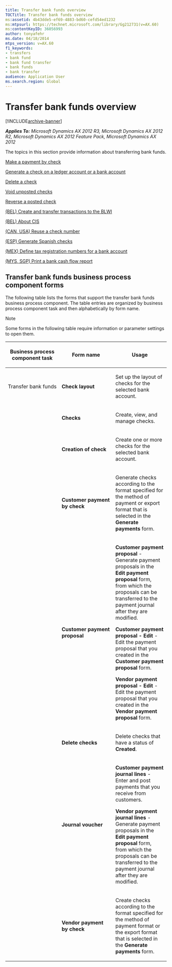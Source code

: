 ```yaml
---
title: Transfer bank funds overview
TOCTitle: Transfer bank funds overview
ms:assetid: 4b43dde5-ef69-4883-bd60-cefd54ed1232
ms:mtpsurl: https://technet.microsoft.com/library/Gg212731(v=AX.60)
ms:contentKeyID: 36056993
author: tonyafehr
ms.date: 04/18/2014
mtps_version: v=AX.60
f1_keywords:
- transfers
- bank fund
- bank fund transfer
- bank funds
- bank transfer
audience: Application User
ms.search.region: Global
---
```


# Transfer bank funds overview 


[!INCLUDE[archive-banner](includes/archive-banner.md)]


_**Applies To:** Microsoft Dynamics AX 2012 R3, Microsoft Dynamics AX 2012 R2, Microsoft Dynamics AX 2012 Feature Pack, Microsoft Dynamics AX 2012_

The topics in this section provide information about transferring bank funds.

[Make a payment by check](make-a-payment-by-check.md)

[Generate a check on a ledger account or a bank account](generate-a-check-on-a-ledger-account-or-a-bank-account.md)

[Delete a check](delete-a-check.md)

[Void unposted checks](void-unposted-checks.md)

[Reverse a posted check](reverse-a-posted-check.md)

[(BEL) Create and transfer transactions to the BLWI](bel-create-and-transfer-transactions-to-the-blwi.md)

[(BEL) About CIS](bel-about-cis.md)

[(CAN, USA) Reuse a check number](can-usa-reuse-a-check-number.md)

[(ESP) Generate Spanish checks](esp-generate-spanish-checks.md)

[(MEX) Define tax registration numbers for a bank account](mex-define-tax-registration-numbers-for-a-bank-account.md)

[(MYS, SGP) Print a bank cash flow report](mys-sgp-print-a-bank-cash-flow-report.md)

## Transfer bank funds business process component forms

The following table lists the forms that support the transfer bank funds business process component. The table entries are organized by business process component task and then alphabetically by form name.


> [!NOTE]
> <P>Some forms in the following table require information or parameter settings to open them.</P>



<table>
<colgroup>
<col style="width: 33%" />
<col style="width: 33%" />
<col style="width: 33%" />
</colgroup>
<thead>
<tr class="header">
<th><p>Business process component task</p></th>
<th><p>Form name</p></th>
<th><p>Usage</p></th>
</tr>
</thead>
<tbody>
<tr class="odd">
<td><p>Transfer bank funds</p></td>
<td><p><strong>Check layout</strong></p></td>
<td><p>Set up the layout of checks for the selected bank account.</p></td>
</tr>
<tr class="even">
<td><p></p></td>
<td><p><strong>Checks</strong></p></td>
<td><p>Create, view, and manage checks.</p></td>
</tr>
<tr class="odd">
<td><p></p></td>
<td><p><strong>Creation of check</strong></p></td>
<td><p>Create one or more checks for the selected bank account.</p></td>
</tr>
<tr class="even">
<td><p></p></td>
<td><p><strong>Customer payment by check</strong></p></td>
<td><p>Generate checks according to the format specified for the method of payment or export format that is selected in the <strong>Generate payments</strong> form.</p></td>
</tr>
<tr class="odd">
<td><p></p></td>
<td><p><strong>Customer payment proposal</strong></p></td>
<td><p><strong>Customer payment proposal</strong> - Generate payment proposals in the <strong>Edit payment proposal</strong> form, from which the proposals can be transferred to the payment journal after they are modified.</p>
<p><strong>Customer payment proposal - Edit</strong> - Edit the payment proposal that you created in the <strong>Customer payment proposal</strong> form.</p>
<p><strong>Vendor payment proposal - Edit</strong> - Edit the payment proposal that you created in the <strong>Vendor payment proposal</strong> form.</p></td>
</tr>
<tr class="even">
<td><p></p></td>
<td><p><strong>Delete checks</strong></p></td>
<td><p>Delete checks that have a status of <strong>Created</strong>.</p></td>
</tr>
<tr class="odd">
<td><p></p></td>
<td><p><strong>Journal voucher</strong></p></td>
<td><p><strong>Customer payment journal lines</strong> - Enter and post payments that you receive from customers.</p>
<p><strong>Vendor payment journal lines</strong> - Generate payment proposals in the <strong>Edit payment proposal</strong> form, from which the proposals can be transferred to the payment journal after they are modified.</p></td>
</tr>
<tr class="even">
<td><p></p></td>
<td><p><strong>Vendor payment by check</strong></p></td>
<td><p>Create checks according to the format specified for the method of payment format or the export format that is selected in the <strong>Generate payments</strong> form.</p></td>
</tr>
</tbody>
</table>

  



